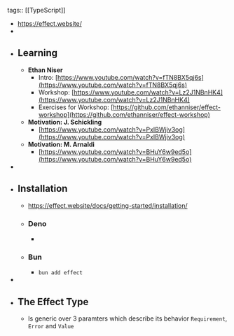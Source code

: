 tags:: [[TypeScript]]

- https://effect.website/
-
- ## Learning
	- **Ethan Niser**
		- Intro: [https://www.youtube.com/watch?v=fTN8BX5qj6s](https://www.youtube.com/watch?v=fTN8BX5qj6s)
		- Workshop: [https://www.youtube.com/watch?v=Lz2J1NBnHK4](https://www.youtube.com/watch?v=Lz2J1NBnHK4)
		- Exercises for Workshop: [https://github.com/ethanniser/effect-workshop](https://github.com/ethanniser/effect-workshop)
	- **Motivation: J. Schickling**
		- [https://www.youtube.com/watch?v=PxIBWjiv3og](https://www.youtube.com/watch?v=PxIBWjiv3og)
	- **Motivation: M. Arnaldi**
		- [https://www.youtube.com/watch?v=BHuY6w9ed5o](https://www.youtube.com/watch?v=BHuY6w9ed5o)
-
- ## Installation
	- https://effect.website/docs/getting-started/installation/
	- ### Deno
		-
	- ### Bun
		- `bun add effect`
-
- ## The Effect Type
	- Is generic over 3 paramters which describe its behavior `Requirement`, `Error` and `Value`